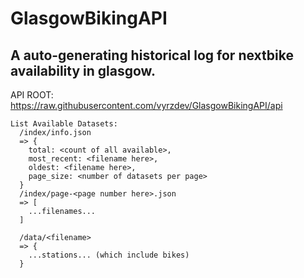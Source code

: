 # GlasgowBikingAPI
A auto-generating historical log for nextbike availability in glasgow.
----------------------------------------------------------------------
API ROOT: https://raw.githubusercontent.com/vyrzdev/GlasgowBikingAPI/api
```
List Available Datasets:
  /index/info.json
  => {
    total: <count of all available>,
    most_recent: <filename here>,
    oldest: <filename here>,
    page_size: <number of datasets per page>
  }
  /index/page-<page number here>.json
  => [
    ...filenames...
  ]

  /data/<filename>
  => {
    ...stations... (which include bikes)
  }
```
